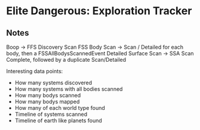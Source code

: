 # Elite Dangerous: Exploration Tracker

## Notes

Boop -> FFS Discovery Scan
FSS Body Scan -> Scan / Detailed for each body, then a FSSAllBodysScannedEvent
Detailed Surface Scan -> SSA Scan Complete, followed by a duplicate Scan/Detailed

Interesting data points:

- How many systems discovered
- How many systems with all bodies scanned
- How many bodys scanned
- How many bodys mapped
- How many of each world type found
- Timeline of systems scanned
- Timeline of earth like planets found

